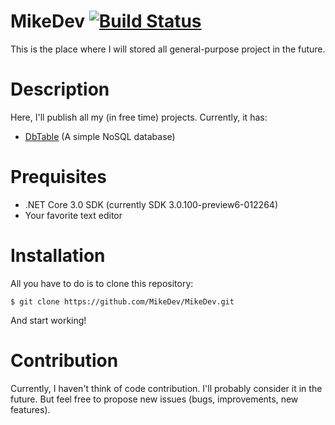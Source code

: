 # MikeDev [![Build Status](https://travis-ci.org/bincity2003/MikeDev.svg?branch=master)](https://travis-ci.org/bincity2003/MikeDev)
This is the place where I will stored all general-purpose project in the future.
# Description
Here, I'll publish all my (in free time) projects. Currently, it has:
* [DbTable](https://github.com/bincity2003/MikeDev/tree/master/MikeDev/MikeDev.Db) (A simple NoSQL database)
# Prequisites
* .NET Core 3.0 SDK (currently SDK 3.0.100-preview6-012264)
* Your favorite text editor
# Installation
All you have to do is to clone this repository:
```
$ git clone https://github.com/MikeDev/MikeDev.git
```
And start working!
# Contribution
Currently, I haven't think of code contribution. I'll probably consider it in the future. 
But feel free to propose new issues (bugs, improvements, new features).
